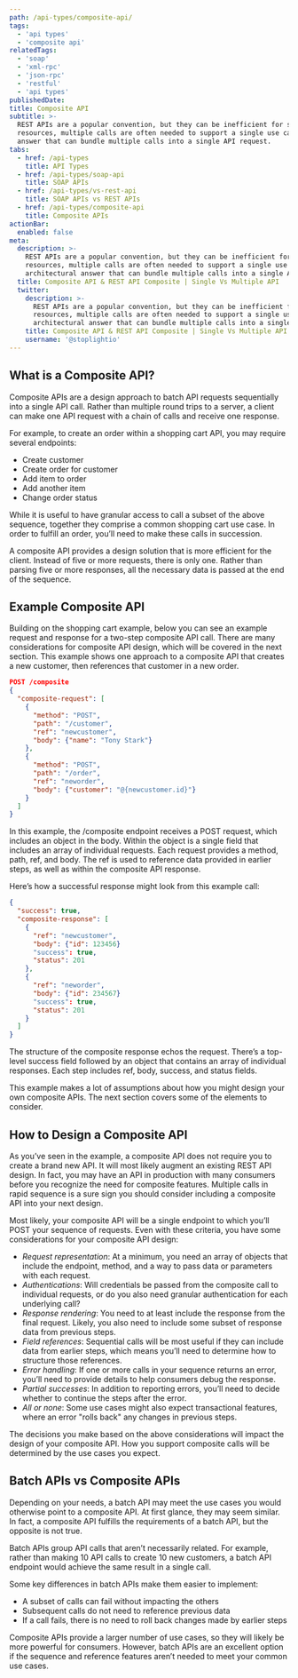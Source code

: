 ```yaml
---
path: /api-types/composite-api/
tags:
  - 'api types'
  - 'composite api'
relatedTags:
  - 'soap'
  - 'xml-rpc'
  - 'json-rpc'
  - 'restful'
  - 'api types'
publishedDate:
title: Composite API
subtitle: >-
  REST APIs are a popular convention, but they can be inefficient for some use cases. With a design around specific
  resources, multiple calls are often needed to support a single use case. Composite APIs are a potential architectural
  answer that can bundle multiple calls into a single API request.
tabs:
  - href: /api-types
    title: API Types
  - href: /api-types/soap-api
    title: SOAP APIs
  - href: /api-types/vs-rest-api
    title: SOAP APIs vs REST APIs
  - href: /api-types/composite-api
    title: Composite APIs
actionBar:
  enabled: false
meta:
  description: >-
    REST APIs are a popular convention, but they can be inefficient for some use cases. With a design around specific
    resources, multiple calls are often needed to support a single use case. Composite APIs are a potential
    architectural answer that can bundle multiple calls into a single API request.
  title: Composite API & REST API Composite | Single Vs Multiple API
  twitter:
    description: >-
      REST APIs are a popular convention, but they can be inefficient for some use cases. With a design around specific
      resources, multiple calls are often needed to support a single use case. Composite APIs are a potential
      architectural answer that can bundle multiple calls into a single API request.
    title: Composite API & REST API Composite | Single Vs Multiple API
    username: '@stoplightio'
---
```


## What is a Composite API?

Composite APIs are a design approach to batch API requests sequentially into a single API call. Rather than multiple
round trips to a server, a client can make one API request with a chain of calls and receive one response.

For example, to create an order within a shopping cart API, you may require several endpoints:

- Create customer
- Create order for customer
- Add item to order
- Add another item
- Change order status

While it is useful to have granular access to call a subset of the above sequence, together they comprise a common
shopping cart use case. In order to fulfill an order, you’ll need to make these calls in succession.

A composite API provides a design solution that is more efficient for the client. Instead of five or more requests,
there is only one. Rather than parsing five or more responses, all the necessary data is passed at the end of the
sequence.

## Example Composite API

Building on the shopping cart example, below you can see an example request and response for a two-step composite API
call. There are many considerations for composite API design, which will be covered in the next section. This example
shows one approach to a composite API that creates a new customer, then references that customer in a new order.

```json
POST /composite
{
  "composite-request": [
    {
      "method": "POST",
      "path": "/customer",
      "ref": "newcustomer",
      "body": {"name": "Tony Stark"}
    },
    {
      "method": "POST",
      "path": "/order",
      "ref": "neworder",
      "body": {"customer": "@{newcustomer.id}"}
    }
  ]
}
```

In this example, the /composite endpoint receives a POST request, which includes an object in the body. Within the
object is a single field that includes an array of individual requests. Each request provides a method, path, ref, and
body. The ref is used to reference data provided in earlier steps, as well as within the composite API response.

Here’s how a successful response might look from this example call:

```json
{
  "success": true,
  "composite-response": [
    {
      "ref": "newcustomer",
      "body": {"id": 123456}
      "success": true,
      "status": 201
    },
    {
      "ref": "neworder",
      "body": {"id": 234567}
      "success": true,
      "status": 201
    }
  ]
}
```

The structure of the composite response echos the request. There’s a top-level success field followed by an object that
contains an array of individual responses. Each step includes ref, body, success, and status fields.

This example makes a lot of assumptions about how you might design your own composite APIs. The next section covers some
of the elements to consider.

## How to Design a Composite API

As you’ve seen in the example, a composite API does not require you to create a brand new API. It will most likely
augment an existing REST API design. In fact, you may have an API in production with many consumers before you recognize
the need for composite features. Multiple calls in rapid sequence is a sure sign you should consider including a
composite API into your next design.

Most likely, your composite API will be a single endpoint to which you’ll POST your sequence of requests. Even with
these criteria, you have some considerations for your composite API design:

- _Request representation_: At a minimum, you need an array of objects that include the endpoint, method, and a way to
  pass data or parameters with each request.
- _Authentications_: Will credentials be passed from the composite call to individual requests, or do you also need
  granular authentication for each underlying call?
- _Response rendering_: You need to at least include the response from the final request. Likely, you also need to
  include some subset of response data from previous steps.
- _Field references_: Sequential calls will be most useful if they can include data from earlier steps, which means
  you’ll need to determine how to structure those references.
- _Error handling_: If one or more calls in your sequence returns an error, you’ll need to provide details to help
  consumers debug the response.
- _Partial successes_: In addition to reporting errors, you’ll need to decide whether to continue the steps after the
  error.
- _All or none_: Some use cases might also expect transactional features, where an error "rolls back" any changes in
  previous steps.

The decisions you make based on the above considerations will impact the design of your composite API. How you support
composite calls will be determined by the use cases you expect.

## Batch APIs vs Composite APIs

Depending on your needs, a batch API may meet the use cases you would otherwise point to a composite API. At first
glance, they may seem similar. In fact, a composite API fulfills the requirements of a batch API, but the opposite is
not true.

Batch APIs group API calls that aren’t necessarily related. For example, rather than making 10 API calls to create 10
new customers, a batch API endpoint would achieve the same result in a single call.

Some key differences in batch APIs make them easier to implement:

- A subset of calls can fail without impacting the others
- Subsequent calls do not need to reference previous data
- If a call fails, there is no need to roll back changes made by earlier steps

Composite APIs provide a larger number of use cases, so they will likely be more powerful for consumers. However, batch
APIs are an excellent option if the sequence and reference features aren’t needed to meet your common use cases.
